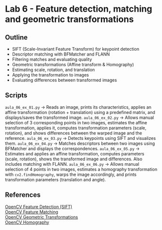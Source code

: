 # Lab 6 - Feature detection, matching and geometric transformations

## Outline
* SIFT (Scale-Invariant Feature Transform) for keypoint detection
* Descriptor matching with BFMatcher and FLANN
* Filtering matches and evaluating quality
* Geometric transformations (Affine transform & Homography)
*   Estimating scale, rotation, and translation
*   Applying the transformation to images
*   Evaluating differences between transformed images

## Scripts
`aula_06_ex_01.py` → Reads an image, prints its characteristics, applies an affine transformation (rotation + translation) using a predefined matrix, and displays/saves the transformed image.
`aula_06_ex_02.py` → Allows manual selection of 3 corresponding points in two images, estimates the affine transformation, applies it, computes transformation parameters (scale, rotation), and shows differences between the warped image and the reference.
`aula_06_ex_03.py` → Detects keypoints using SIFT and visualizes them.
`aula_06_ex_04.py` → Matches descriptors between two images using BFMatcher and displays the correspondences.
`aula_06_ex_05.py` → Estimates and applies an affine transformation, computes parameters (scale, rotation), shows the transformed image and differences. Also includes matching with FLANN.
`aula_06_ex_06.py` → Allows manual selection of 4 points in two images, estimates a homography transformation with `cv2.findHomography`, warps the image accordingly, and prints transformation parameters (translation and angle).

## References
[OpenCV Feature Detection (SIFT)](https://docs.opencv.org/4.x/da/df5/tutorial_py_sift_intro.html)  
[OpenCV Feature Matching](https://docs.opencv.org/4.x/dc/dc3/tutorial_py_matcher.html)  
[OpenCV Geometric Transformations](https://docs.opencv.org/4.x/da/d6e/tutorial_py_geometric_transformations.html)  
[OpenCV Homography](https://docs.opencv.org/4.x/d9/dab/tutorial_homography.html)  

